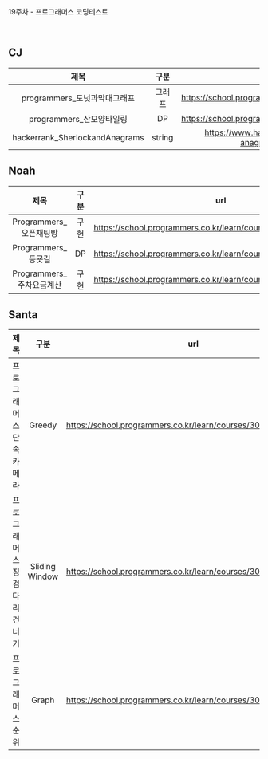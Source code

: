 19주차 - 프로그래머스 코딩테스트

</br>

## CJ

|제목|구분|url|
|:------:|:---:|:---:|
|programmers_도넛과막대그래프|그래프|https://school.programmers.co.kr/learn/courses/30/lessons/258711|
|programmers_산모양타일링|DP|https://school.programmers.co.kr/learn/courses/30/lessons/258705|
|hackerrank_SherlockandAnagrams|string|https://www.hackerrank.com/challenges/sherlock-and-anagrams/problem?isFullScreen=true|

## Noah

| 제목 | 구분 | url |
|:------:|:---:|:---:|
|Programmers_오픈채팅방|구현|https://school.programmers.co.kr/learn/courses/30/lessons/42888|
|Programmers_등굣길|DP|https://school.programmers.co.kr/learn/courses/30/lessons/42898|
|Programmers_주차요금계산|구현|https://school.programmers.co.kr/learn/courses/30/lessons/92341|

## Santa

|제목|구분|url|
|:------:|:---:|:---:|
|프로그래머스 단속카메라|Greedy|https://school.programmers.co.kr/learn/courses/30/lessons/42884|
|프로그래머스 징검다리 건너기|Sliding Window|https://school.programmers.co.kr/learn/courses/30/lessons/64062|
|프로그래머스 순위|Graph|https://school.programmers.co.kr/learn/courses/30/lessons/49191|
